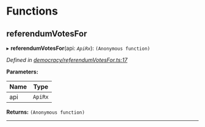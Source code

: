 

# Functions

<a id="referendumvotesfor"></a>

##  referendumVotesFor

▸ **referendumVotesFor**(api: *`ApiRx`*): `(Anonymous function)`

*Defined in [democracy/referendumVotesFor.ts:17](https://github.com/polkadot-js/api/blob/9a49732/packages/api-derive/src/democracy/referendumVotesFor.ts#L17)*

**Parameters:**

| Name | Type |
| ------ | ------ |
| api | `ApiRx` |

**Returns:** `(Anonymous function)`

___

